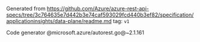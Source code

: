 Generated from https://github.com/Azure/azure-rest-api-specs/tree/3c764635e7d442b3e74caf593029fcd440b3ef82/specification/applicationinsights/data-plane/readme.md tag: `v1`

Code generator @microsoft.azure/autorest.go@~2.1.161

